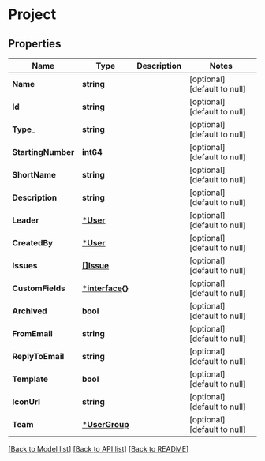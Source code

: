 # Project

## Properties
Name | Type | Description | Notes
------------ | ------------- | ------------- | -------------
**Name** | **string** |  | [optional] [default to null]
**Id** | **string** |  | [optional] [default to null]
**Type_** | **string** |  | [optional] [default to null]
**StartingNumber** | **int64** |  | [optional] [default to null]
**ShortName** | **string** |  | [optional] [default to null]
**Description** | **string** |  | [optional] [default to null]
**Leader** | [***User**](User.md) |  | [optional] [default to null]
**CreatedBy** | [***User**](User.md) |  | [optional] [default to null]
**Issues** | [**[]Issue**](Issue.md) |  | [optional] [default to null]
**CustomFields** | [***interface{}**](interface{}.md) |  | [optional] [default to null]
**Archived** | **bool** |  | [optional] [default to null]
**FromEmail** | **string** |  | [optional] [default to null]
**ReplyToEmail** | **string** |  | [optional] [default to null]
**Template** | **bool** |  | [optional] [default to null]
**IconUrl** | **string** |  | [optional] [default to null]
**Team** | [***UserGroup**](UserGroup.md) |  | [optional] [default to null]

[[Back to Model list]](../README.md#documentation-for-models) [[Back to API list]](../README.md#documentation-for-api-endpoints) [[Back to README]](../README.md)

